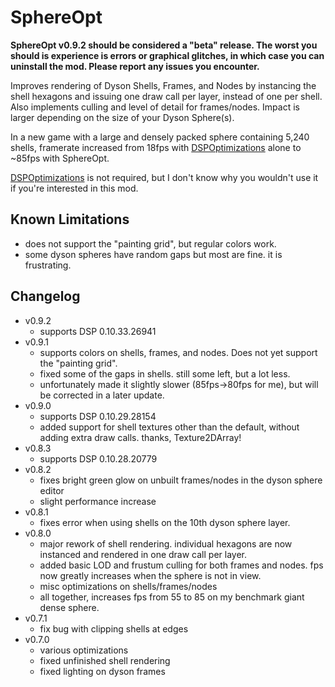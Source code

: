 # SphereOpt

**SphereOpt v0.9.2 should be considered a "beta" release. The worst you should is experience is errors or graphical glitches, in which case you can uninstall the mod. Please report any issues you encounter.**

Improves rendering of Dyson Shells, Frames, and Nodes by instancing the shell hexagons and issuing one draw call per layer, instead of one per shell. Also implements culling and level of detail for frames/nodes. Impact is larger depending on the size of your Dyson Sphere(s).

In a new game with a large and densely packed sphere containing 5,240 shells, framerate increased from 18fps with [DSPOptimizations](https://dsp.thunderstore.io/package/Selsion/DSPOptimizations/) alone to ~85fps with SphereOpt.

[DSPOptimizations](https://dsp.thunderstore.io/package/Selsion/DSPOptimizations/) is not required, but I don't know why you wouldn't use it if you're interested in this mod.

## Known Limitations
- does not support the "painting grid", but regular colors work.
- some dyson spheres have random gaps but most are fine. it is frustrating.

## Changelog
- v0.9.2
  - supports DSP 0.10.33.26941
- v0.9.1
  - supports colors on shells, frames, and nodes. Does not yet support the "painting grid".
  - fixed some of the gaps in shells. still some left, but a lot less.
  - unfortunately made it slightly slower (85fps->80fps for me), but will be corrected in a later update.
- v0.9.0
  - supports DSP 0.10.29.28154
  - added support for shell textures other than the default, without adding extra draw calls. thanks, Texture2DArray!
- v0.8.3
  - supports DSP 0.10.28.20779
- v0.8.2
  - fixes bright green glow on unbuilt frames/nodes in the dyson sphere editor
  - slight performance increase
- v0.8.1
  - fixes error when using shells on the 10th dyson sphere layer.
- v0.8.0
  - major rework of shell rendering. individual hexagons are now instanced and rendered in one draw call per layer.
  - added basic LOD and frustum culling for both frames and nodes. fps now greatly increases when the sphere is not in view.
  - misc optimizations on shells/frames/nodes
  - all together, increases fps from 55 to 85 on my benchmark giant dense sphere.
- v0.7.1
  - fix bug with clipping shells at edges
- v0.7.0
  - various optimizations
  - fixed unfinished shell rendering
  - fixed lighting on dyson frames
